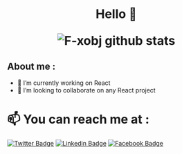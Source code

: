 <h1 align="center"> Hello  👋  



![F-xobj github stats](https://github-readme-stats.vercel.app/api?username=F-xobj&theme=tokyonight&show_icons=true)

## About me  : 
- 🔭 I’m currently working on React
- 👯 I’m looking to collaborate on any React project 



# 📫 You can reach me at  :

  [![Twitter Badge](https://img.shields.io/badge/-FXOBJ-1ca0f1?style=flat-square&labelColor=1ca0f1&logo=twitter&logoColor=white&link=https://twitter.com/F_XOBJ)](https://twitter.com/F_XOBJ)
  [![Linkedin Badge](https://img.shields.io/badge/-FXOBJ-blue?style=flat-square&logo=Linkedin&logoColor=white&link=https://www.linkedin.com/in/f-xobjv/)](https://www.linkedin.com/in/f-xobj)
  [![Facebook  Badge](https://img.shields.io/badge/FXOBJ-%231877F2.svg?&style=flat-square&logo=facebook&logoColor=white)](https://facebook.com/Fxobj)
